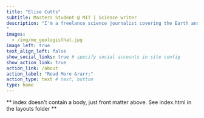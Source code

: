 ```yaml
---
title: "Elise Cutts"
subtitle: Masters Student @ MIT | Science writer
description: "I'm a freelance science journalist covering the Earth and life sciences and geomicrobiologist with a soft spot for microbes. Words in *Science*,  *Scientific American*, *Eos*, *Science News*, and more.
"
images:
  - /img/me_geologisthat.jpg
image_left: true
text_align_left: false
show_social_links: true # specify social accounts in site config
show_action_link: true
action_link: /about
action_label: "Read More &rarr;"
action_type: text # text, button
type: home
---
```


** index doesn't contain a body, just front matter above.
See index.html in the layouts folder **

